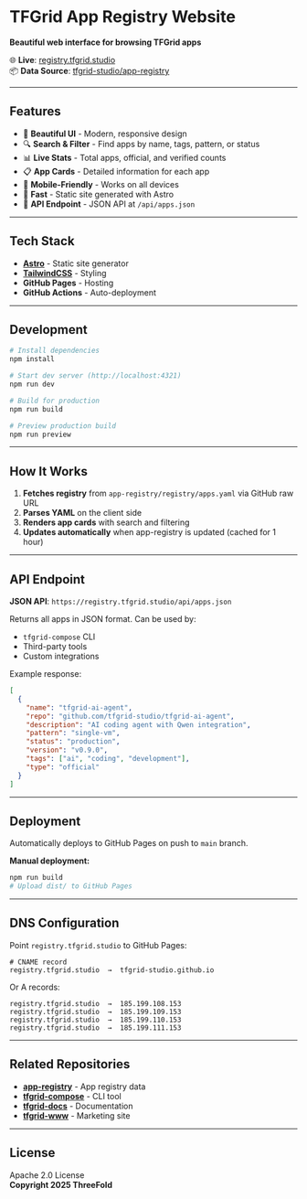 # TFGrid App Registry Website

**Beautiful web interface for browsing TFGrid apps**

🌐 **Live**: [registry.tfgrid.studio](https://registry.tfgrid.studio)  
📦 **Data Source**: [tfgrid-studio/app-registry](https://github.com/tfgrid-studio/app-registry)

---

## Features

- 🎨 **Beautiful UI** - Modern, responsive design
- 🔍 **Search & Filter** - Find apps by name, tags, pattern, or status
- 📊 **Live Stats** - Total apps, official, and verified counts
- 📋 **App Cards** - Detailed information for each app
- 📱 **Mobile-Friendly** - Works on all devices
- 🚀 **Fast** - Static site generated with Astro
- 🔗 **API Endpoint** - JSON API at `/api/apps.json`

---

## Tech Stack

- **[Astro](https://astro.build)** - Static site generator
- **[TailwindCSS](https://tailwindcss.com)** - Styling
- **GitHub Pages** - Hosting
- **GitHub Actions** - Auto-deployment

---

## Development

```bash
# Install dependencies
npm install

# Start dev server (http://localhost:4321)
npm run dev

# Build for production
npm run build

# Preview production build
npm run preview
```

---

## How It Works

1. **Fetches registry** from `app-registry/registry/apps.yaml` via GitHub raw URL
2. **Parses YAML** on the client side
3. **Renders app cards** with search and filtering
4. **Updates automatically** when app-registry is updated (cached for 1 hour)

---

## API Endpoint

**JSON API**: `https://registry.tfgrid.studio/api/apps.json`

Returns all apps in JSON format. Can be used by:
- `tfgrid-compose` CLI
- Third-party tools
- Custom integrations

Example response:
```json
[
  {
    "name": "tfgrid-ai-agent",
    "repo": "github.com/tfgrid-studio/tfgrid-ai-agent",
    "description": "AI coding agent with Qwen integration",
    "pattern": "single-vm",
    "status": "production",
    "version": "v0.9.0",
    "tags": ["ai", "coding", "development"],
    "type": "official"
  }
]
```

---

## Deployment

Automatically deploys to GitHub Pages on push to `main` branch.

**Manual deployment:**
```bash
npm run build
# Upload dist/ to GitHub Pages
```

---

## DNS Configuration

Point `registry.tfgrid.studio` to GitHub Pages:

```
# CNAME record
registry.tfgrid.studio  →  tfgrid-studio.github.io
```

Or A records:
```
registry.tfgrid.studio  →  185.199.108.153
registry.tfgrid.studio  →  185.199.109.153
registry.tfgrid.studio  →  185.199.110.153
registry.tfgrid.studio  →  185.199.111.153
```

---

## Related Repositories

- **[app-registry](https://github.com/tfgrid-studio/app-registry)** - App registry data
- **[tfgrid-compose](https://github.com/tfgrid-studio/tfgrid-compose)** - CLI tool
- **[tfgrid-docs](https://github.com/tfgrid-studio/tfgrid-docs)** - Documentation
- **[tfgrid-www](https://github.com/tfgrid-studio/tfgrid-www)** - Marketing site

---

## License

Apache 2.0 License  
**Copyright 2025 ThreeFold**

